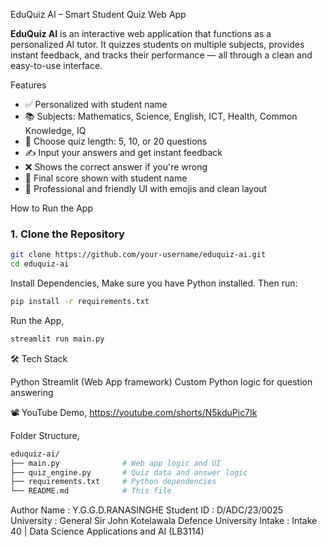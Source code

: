 EduQuiz AI – Smart Student Quiz Web App

**EduQuiz AI** is an interactive web application that functions as a personalized AI tutor. It quizzes students on multiple subjects, provides instant feedback, and tracks their performance — all through a clean and easy-to-use interface.

Features

- ✅ Personalized with student name
- 📚 Subjects: Mathematics, Science, English, ICT, Health, Common Knowledge, IQ
- 🔢 Choose quiz length: 5, 10, or 20 questions
- ✍️ Input your answers and get instant feedback
- ❌ Shows the correct answer if you're wrong
- 🏁 Final score shown with student name
- 🎈 Professional and friendly UI with emojis and clean layout

How to Run the App

### 1. Clone the Repository

```bash
git clone https://github.com/your-username/eduquiz-ai.git
cd eduquiz-ai
```

Install Dependencies,
Make sure you have Python installed. Then run:
```bash
pip install -r requirements.txt
```
Run the App,
```bash
streamlit run main.py
```

🛠 Tech Stack

Python
Streamlit (Web App framework)
Custom Python logic for question answering

📽 YouTube Demo,
https://youtube.com/shorts/N5kduPjc7Ik

Folder Structure,
```bash
eduquiz-ai/
├── main.py              # Web app logic and UI
├── quiz_engine.py       # Quiz data and answer logic
├── requirements.txt     # Python dependencies
└── README.md            # This file
```
Author
Name        : Y.G.G.D.RANASINGHE
Student ID  : D/ADC/23/0025
University  : General Sir John Kotelawala Defence University
Intake      :  Intake 40 | Data Science Applications and AI (LB3114)


